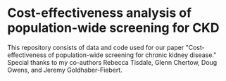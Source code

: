 # Cost-effectiveness analysis of population-wide screening for CKD 

This repository consists of data and code used for our paper "Cost-effectiveness of population-wide screening for chronic kidney disease." Special thanks to my co-authors Rebecca Tisdale, Glenn Chertow, Doug Owens, and Jeremy Goldhaber-Fiebert.
